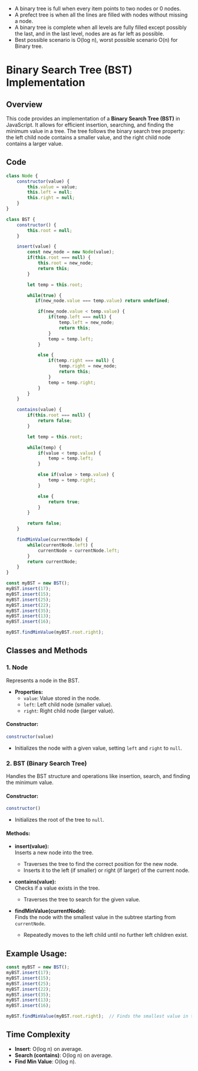 - A binary tree is full when every item points to two nodes or 0 nodes.
- A prefect tree is when all the lines are filled with nodes without missing a node.
-  A binary tree is complete when all levels are fully filled except possibly the last, and in the last level, nodes are as far left as possible.
- Best possible scenario is O(log n), worst possible scenario O(n) for Binary tree.


# Binary Search Tree (BST) Implementation

## Overview
This code provides an implementation of a **Binary Search Tree (BST)** in JavaScript. It allows for efficient insertion, searching, and finding the minimum value in a tree. The tree follows the binary search tree property: the left child node contains a smaller value, and the right child node contains a larger value.

## Code

```js
class Node {
    constructor(value) {
        this.value = value;
        this.left = null;
        this.right = null;
    }
}

class BST {
    constructor() {
        this.root = null;
    }

    insert(value) {
        const new_node = new Node(value);
        if(this.root === null) {
            this.root = new_node;
            return this;
        }

        let temp = this.root;

        while(true) {
           if(new_node.value === temp.value) return undefined;

            if(new_node.value < temp.value) {
                if(temp.left === null) {
                    temp.left = new_node;
                    return this;
                }
                temp = temp.left;
            }

            else {
                if(temp.right === null) {
                    temp.right = new_node;
                    return this;
                }
                temp = temp.right;
            }
        }
    }

    contains(value) {
        if(this.root === null) {
            return false;
        }

        let temp = this.root;

        while(temp) {
            if(value < temp.value) {
                temp = temp.left;
            }

            else if(value > temp.value) {
                temp = temp.right;
            }

            else {
                return true;
            }
        }

        return false;
    }

    findMinValue(currentNode) {
        while(currentNode.left) {
            currentNode = currentNode.left;
        }
        return currentNode;
    }
}

const myBST = new BST();
myBST.insert(17);
myBST.insert(15);
myBST.insert(25);
myBST.insert(22);
myBST.insert(35);
myBST.insert(13);
myBST.insert(16);

myBST.findMinValue(myBST.root.right);
```

## Classes and Methods

### 1. **Node**
Represents a node in the BST.
- **Properties:**
  - `value`: Value stored in the node.
  - `left`: Left child node (smaller value).
  - `right`: Right child node (larger value).

#### Constructor:
```js
constructor(value)
```
- Initializes the node with a given value, setting `left` and `right` to `null`.

### 2. **BST (Binary Search Tree)**
Handles the BST structure and operations like insertion, search, and finding the minimum value.

#### Constructor:
```js
constructor()
```
- Initializes the root of the tree to `null`.

#### Methods:

- **insert(value):**  
  Inserts a new node into the tree.
  - Traverses the tree to find the correct position for the new node.
  - Inserts it to the left (if smaller) or right (if larger) of the current node.

- **contains(value):**  
  Checks if a value exists in the tree.
  - Traverses the tree to search for the given value.

- **findMinValue(currentNode):**  
  Finds the node with the smallest value in the subtree starting from `currentNode`.
  - Repeatedly moves to the left child until no further left children exist.

## Example Usage:

```js
const myBST = new BST();
myBST.insert(17);
myBST.insert(15);
myBST.insert(25);
myBST.insert(22);
myBST.insert(35);
myBST.insert(13);
myBST.insert(16);

myBST.findMinValue(myBST.root.right);  // Finds the smallest value in the right subtree.
```

## Time Complexity
- **Insert**: O(log n) on average.
- **Search (contains)**: O(log n) on average.
- **Find Min Value**: O(log n).


